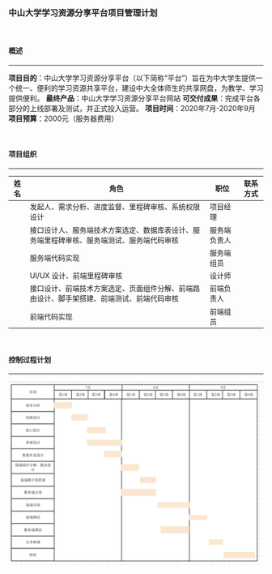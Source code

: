### 中山大学学习资源分享平台项目管理计划

<br />

#### 概述
---
**项目目的**：中山大学学习资源分享平台（以下简称“平台”）旨在为中大学生提供一个统一、便利的学习资源共享平台，建设中大全体师生的共享网盘，为教学、学习提供便利。
**最终产品**：中山大学学习资源分享平台网站
**可交付成果**：完成平台各部分的上线部署及测试，并正式投入运营。
**项目时间**：2020年7月-2020年9月
**项目预算**：2000元（服务器费用）

<br />

#### 项目组织
---
|姓名|角色|职位|联系方式|
|-|-|-|-|
||发起人、需求分析、进度监督、里程碑审核、系统权限设计|项目经理|&emsp;|
||接口设计人、服务端技术方案选定、数据库表设计、服务端里程碑审核、服务端测试、服务端代码审核|服务端负责人|&emsp;|
||服务端代码实现|服务端组员|&emsp;|
||UI/UX 设计、前端里程碑审核|设计师|&emsp;|
||接口设计、前端技术方案选定、页面组件分解、前端路由设计、脚手架搭建、前端测试、前端代码审核|前端负责人|&emsp;|
||前端代码实现|前端组员|&emsp;|

<br />

#### 控制过程计划
---
![](./Gantt.png)
